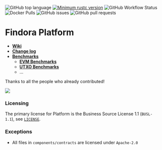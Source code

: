 ![GitHub top language](https://img.shields.io/github/languages/top/FindoraNetwork/platform)
[![Minimum rustc version](https://img.shields.io/badge/rustc-1.63+-lightgray.svg)](https://github.com/rust-random/rand#rust-version-requirements)
![GitHub Workflow Status](https://img.shields.io/github/actions/workflow/status/FindoraNetwork/platform/Main.yml?branch=main)
![Docker Pulls](https://img.shields.io/docker/pulls/findoranetwork/findorad)
![GitHub issues](https://img.shields.io/github/issues-raw/FindoraNetwork/platform)
![GitHub pull requests](https://img.shields.io/github/issues-pr-raw/FindoraNetwork/platform)

# Findora Platform

- [**Wiki**](https://wiki.findora.org/)
- [**Change log**](CHANGELOG.md)
- [**Benchmarks**](docs/benchmarks)
  - [**EVM Benchmarks**](docs/benchmarks/evm.md)
  - [**UTXO Benchmarks**](docs/benchmarks/utxo.md)
  - ...

Thanks to all the people who already contributed!

<a href="https://github.com/FindoraNetwork/platform/graphs/contributors">
  <img src="https://contributors-img.web.app/image?repo=FindoraNetwork/platform" />
</a>

### Licensing

The primary license for Platform is the Business Source License 1.1 (`BUSL-1.1`), see [`LICENSE`](./LICENSE).

### Exceptions

- All files in `components/contracts` are licensed under `Apache-2.0`

